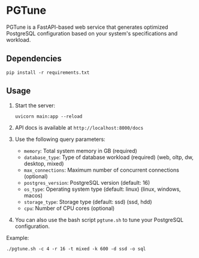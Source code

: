# PGTune

PGTune is a FastAPI-based web service that generates optimized PostgreSQL configuration based on your system's specifications and workload.

## Dependencies

```
pip install -r requirements.txt
```

## Usage

1. Start the server:
   ```
   uvicorn main:app --reload
   ```

2. API docs is available at `http://localhost:8000/docs`

3. Use the following query parameters:
   - `memory`: Total system memory in GB (required)
   - `database_type`: Type of database workload (required) (web, oltp, dw, desktop, mixed)
   - `max_connections`: Maximum number of concurrent connections (optional)
   - `postgres_version`: PostgreSQL version (default: 16)
   - `os_type`: Operating system type (default: linux) (linux, windows, macos)
   - `storage_type`: Storage type (default: ssd) (ssd, hdd)
   - `cpu`: Number of CPU cores (optional)

4. You can also use the bash script `pgtune.sh` to tune your PostgreSQL configuration.

Example:

```
./pgtune.sh -c 4 -r 16 -t mixed -k 600 -d ssd -o sql
```
